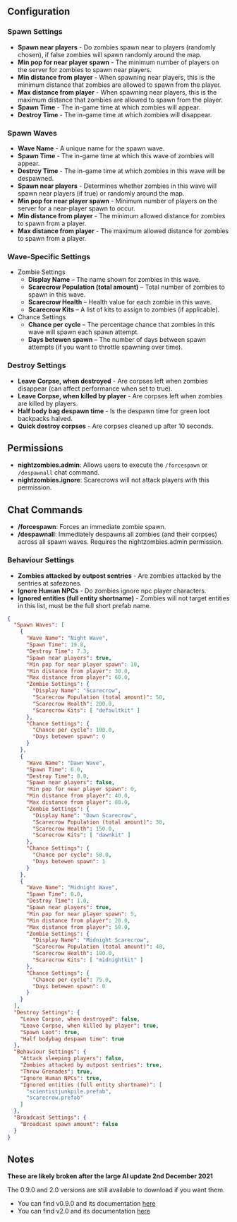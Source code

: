 ## Configuration

### Spawn Settings
* **Spawn near players** - Do zombies spawn near to players (randomly chosen), if false zombies will spawn randomly around the map.
* **Min pop for near player spawn** - The minimum number of players on the server for zombies to spawn near players.
* **Min distance from player** - When spawning near players, this is the minimum distance that zombies are allowed to spawn from the player.
* **Max distance from player** - When spawning near players, this is the maximum distance that zombies are allowed to spawn from the player.
* **Spawn Time** - The in-game time at which zombies will appear.
* **Destroy Time** - The in-game time at which zombies will disappear.

### Spawn Waves
* **Wave Name** - A unique name for the spawn wave.
* **Spawn Time** - The in-game time at which this wave of zombies will appear.
* **Destroy Time** - The in-game time at which zombies in this wave will be despawned.
* **Spawn near players** - Determines whether zombies in this wave will spawn near players (if true) or randomly around the map.
* **Min pop for near player spawn** - Minimum number of players on the server for a near-player spawn to occur.
* **Min distance from player** - The minimum allowed distance for zombies to spawn from a player.
* **Max distance from player** - The maximum allowed distance for zombies to spawn from a player.

### Wave-Specific Settings
* Zombie Settings
  * **Display Name** – The name shown for zombies in this wave.
  * **Scarecrow Population (total amount)** – Total number of zombies to spawn in this wave.
  * **Scarecrow Health** – Health value for each zombie in this wave.
  * **Scarecrow Kits** – A list of kits to assign to zombies (if applicable).
* Chance Settings
  * **Chance per cycle** – The percentage chance that zombies in this wave will spawn each spawn attempt.
  * **Days betewen spawn** – The number of days between spawn attempts (if you want to throttle spawning over time).

### Destroy Settings
* **Leave Corpse, when destroyed** - Are corpses left when zombies disappear (can affect performance when set to true).
* **Leave Corpse, when killed by player** - Are corpses left when zombies are killed by players.
* **Half body bag despawn time** - Is the despawn time for green loot backpacks halved.
* **Quick destroy corpses** - Are corpses cleaned up after 10 seconds.

## Permissions
* **nightzombies.admin**: Allows users to execute the `/forcespawn` or `/despawnall` chat command.
* **nightzombies.ignore**: Scarecrows will not attack players with this permission.

## Chat Commands
* **/forcespawn**: Forces an immediate zombie spawn.
* **/despawnall**: Immediately despawns all zombies (and their corpses) across all spawn waves. Requires the nightzombies.admin permission.

### Behaviour Settings
* **Zombies attacked by outpost sentries** - Are zombies attacked by the sentries at safezones.
* **Ignore Human NPCs** - Do zombies ignore npc player characters.
* **Ignored entities (full entity shortname)** - Zombies will not target entities in this list, must be the full short prefab name.

```json
{
  "Spawn Waves": [
    {
      "Wave Name": "Night Wave",
      "Spawn Time": 19.8,
      "Destroy Time": 7.3,
      "Spawn near players": true,
      "Min pop for near player spawn": 10,
      "Min distance from player": 30.0,
      "Max distance from player": 60.0,
      "Zombie Settings": {
        "Display Name": "Scarecrow",
        "Scarecrow Population (total amount)": 50,
        "Scarecrow Health": 200.0,
        "Scarecrow Kits": [ "defaultkit" ]
      },
      "Chance Settings": {
        "Chance per cycle": 100.0,
        "Days betewen spawn": 0
      }
    },
    {
      "Wave Name": "Dawn Wave",
      "Spawn Time": 6.0,
      "Destroy Time": 8.0,
      "Spawn near players": false,
      "Min pop for near player spawn": 0,
      "Min distance from player": 40.0,
      "Max distance from player": 80.0,
      "Zombie Settings": {
        "Display Name": "Dawn Scarecrow",
        "Scarecrow Population (total amount)": 30,
        "Scarecrow Health": 150.0,
        "Scarecrow Kits": [ "dawnkit" ]
      },
      "Chance Settings": {
        "Chance per cycle": 50.0,
        "Days betewen spawn": 1
      }
    },
    {
      "Wave Name": "Midnight Wave",
      "Spawn Time": 0.0,
      "Destroy Time": 1.0,
      "Spawn near players": true,
      "Min pop for near player spawn": 5,
      "Min distance from player": 20.0,
      "Max distance from player": 50.0,
      "Zombie Settings": {
        "Display Name": "Midnight Scarecrow",
        "Scarecrow Population (total amount)": 40,
        "Scarecrow Health": 180.0,
        "Scarecrow Kits": [ "midnightkit" ]
      },
      "Chance Settings": {
        "Chance per cycle": 75.0,
        "Days betewen spawn": 0
      }
    }
  ],
  "Destroy Settings": {
    "Leave Corpse, when destroyed": false,
    "Leave Corpse, when killed by player": true,
    "Spawn Loot": true,
    "Half bodybag despawn time": true
  },
  "Behaviour Settings": {
    "Attack sleeping players": false,
    "Zombies attacked by outpost sentries": true,
    "Throw Grenades": true,
    "Ignore Human NPCs": true,
    "Ignored entities (full entity shortname)": [
      "scientistjunkpile.prefab",
      "scarecrow.prefab"
    ]
  },
  "Broadcast Settings": {
    "Broadcast spawn amount": false
  }
}
```
## Notes
**These are likely broken after the large AI update 2nd December 2021**

The 0.9.0 and 2.0 versions are still available to download if you want them.

* You can find v0.9.0 and its documentation [here](https://github.com/0x89A/Night-Zombies/tree/deprecated-v0.9.0)
* You can find v2.0 and its documentation [here](https://github.com/0x89A/Night-Zombies/tree/deprecated-v2.0)